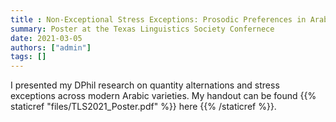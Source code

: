 ```yaml
---
title : Non-Exceptional Stress Exceptions: Prosodic Preferences in Arabic Affixes
summary: Poster at the Texas Linguistics Society Confernece
date: 2021-03-05
authors: ["admin"]
tags: []
---
```


I presented my DPhil research on quantity alternations and stress exceptions across modern Arabic varieties. My handout can be found {{% staticref "files/TLS2021_Poster.pdf" %}} here {{% /staticref %}}.